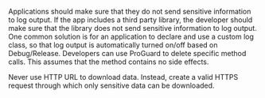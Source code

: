 
Applications should make sure that they do not send sensitive
information to log output. If the app includes a third party library,
the developer should make sure that the library does not send sensitive
information to log output. One common solution is for an application to
declare and use a custom log class, so that log output is automatically
turned on/off based on Debug/Release. Developers can use ProGuard to
delete specific method calls. This assumes that the method contains no
side effects.

Never use HTTP URL to download data. Instead, create a valid HTTPS
request through which only sensitive data can be downloaded.
